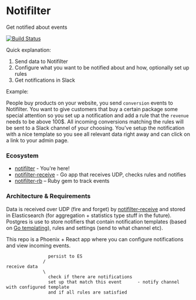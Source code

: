 # Notifilter
Get notified about events

[![Build Status](https://travis-ci.org/bittersweet/notifilter.svg?branch=master)](https://travis-ci.org/bittersweet/notifilter)

Quick explanation:

1. Send data to Notifilter
2. Configure what you want to be notified about and how, optionally set up rules
3. Get notifications in Slack

Example:

People buy products on your website, you send `conversion` events to Notifilter. You want to give customers that buy a certain package some special attention so you set up a notification and add a rule that the `revenue` needs to be above 100$. All incoming conversions matching the rules will be sent to a Slack channel of your choosing. You've setup the notification with a nice template so you see all relevant data right away and can click on a link to your admin page.

### Ecosystem

* [notifilter](https://github.com/bittersweet/notifilter) - You're here!
* [notifilter-receive](https://github.com/bittersweet/notifilter-receive) - Go app that receives UDP, checks rules and notifies
* [notifilter-rb](https://github.com/bittersweet/notifilter-rb) – Ruby gem to track events

### Architecture & Requirements

Data is received over UDP (fire and forget) by [notifilter-receive](https://github.com/bittersweet/notifilter-receive) and stored in Elasticsearch (for aggregation + statistics type stuff in the future). Postgres is use to store notifiers that contain notification templates (based on [Go templating](https://golang.org/pkg/html/template/)), rules and settings (send to what channel etc).

This repo is a Phoenix + React app where you can configure notifications and view incoming events.

```
                persist to ES
              /
receive data
              \
                check if there are notifications
                set up that match this event      - notify channel with configured template
                and if all rules are satisfied

```
